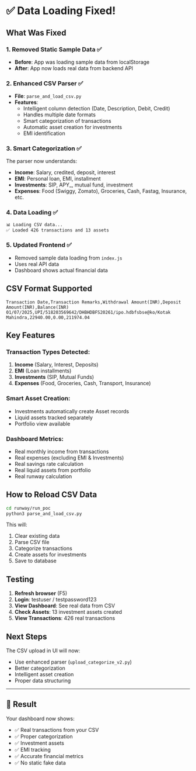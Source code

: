 # ✅ Data Loading Fixed!

## What Was Fixed

### 1. Removed Static Sample Data ✅
- **Before**: App was loading sample data from localStorage
- **After**: App now loads real data from backend API

### 2. Enhanced CSV Parser ✅
- **File**: `parse_and_load_csv.py`
- **Features**:
  - Intelligent column detection (Date, Description, Debit, Credit)
  - Handles multiple date formats
  - Smart categorization of transactions
  - Automatic asset creation for investments
  - EMI identification

### 3. Smart Categorization ✅
The parser now understands:
- **Income**: Salary, credited, deposit, interest
- **EMI**: Personal loan, EMI, installment
- **Investments**: SIP, APY_, mutual fund, investment
- **Expenses**: Food (Swiggy, Zomato), Groceries, Cash, Fastag, Insurance, etc.

### 4. Data Loading ✅
```bash
📊 Loading CSV data...
✅ Loaded 426 transactions and 13 assets
```

### 5. Updated Frontend ✅
- Removed sample data loading from `index.js`
- Uses real API data
- Dashboard shows actual financial data

## CSV Format Supported

```csv
Transaction Date,Transaction Remarks,Withdrawal Amount(INR),Deposit Amount(INR),Balance(INR)
01/07/2025,UPI/518203569642/DHBHDBFS20261/ipo.hdbfsbse@ko/Kotak Mahindra,22940.00,0.00,211974.04
```

## Key Features

### Transaction Types Detected:
1. **Income** (Salary, Interest, Deposits)
2. **EMI** (Loan installments)
3. **Investments** (SIP, Mutual Funds)
4. **Expenses** (Food, Groceries, Cash, Transport, Insurance)

### Smart Asset Creation:
- Investments automatically create Asset records
- Liquid assets tracked separately
- Portfolio view available

### Dashboard Metrics:
- Real monthly income from transactions
- Real expenses (excluding EMI & Investments)
- Real savings rate calculation
- Real liquid assets from portfolio
- Real runway calculation

## How to Reload CSV Data

```bash
cd runway/run_poc
python3 parse_and_load_csv.py
```

This will:
1. Clear existing data
2. Parse CSV file
3. Categorize transactions
4. Create assets for investments
5. Save to database

## Testing

1. **Refresh browser** (F5)
2. **Login**: testuser / testpassword123
3. **View Dashboard**: See real data from CSV
4. **Check Assets**: 13 investment assets created
5. **View Transactions**: 426 real transactions

## Next Steps

The CSV upload in UI will now:
- Use enhanced parser (`upload_categorize_v2.py`)
- Better categorization
- Intelligent asset creation
- Proper data structuring

---

## 🎉 Result

Your dashboard now shows:
- ✅ Real transactions from your CSV
- ✅ Proper categorization
- ✅ Investment assets
- ✅ EMI tracking
- ✅ Accurate financial metrics
- ✅ No static fake data

